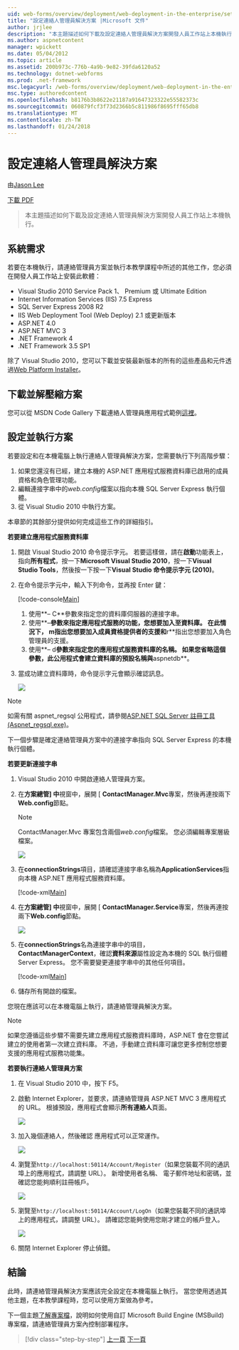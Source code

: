 ```yaml
---
uid: web-forms/overview/deployment/web-deployment-in-the-enterprise/setting-up-the-contact-manager-solution
title: "設定連絡人管理員解決方案 |Microsoft 文件"
author: jrjlee
description: "本主題描述如何下載及設定連絡人管理員解決方案開發人員工作站上本機執行。"
ms.author: aspnetcontent
manager: wpickett
ms.date: 05/04/2012
ms.topic: article
ms.assetid: 200b973c-776b-4a9b-9e82-39fda6120a52
ms.technology: dotnet-webforms
ms.prod: .net-framework
msc.legacyurl: /web-forms/overview/deployment/web-deployment-in-the-enterprise/setting-up-the-contact-manager-solution
msc.type: authoredcontent
ms.openlocfilehash: b8176b3b8622e21187a91647323322e55582373c
ms.sourcegitcommit: 060879fcf3f73d2366b5c811986f8695fff65db8
ms.translationtype: MT
ms.contentlocale: zh-TW
ms.lasthandoff: 01/24/2018
---
```

<a name="setting-up-the-contact-manager-solution"></a>設定連絡人管理員解決方案
====================
由[Jason Lee](https://github.com/jrjlee)

[下載 PDF](https://msdnshared.blob.core.windows.net/media/MSDNBlogsFS/prod.evol.blogs.msdn.com/CommunityServer.Blogs.Components.WeblogFiles/00/00/00/63/56/8130.DeployingWebAppsInEnterpriseScenarios.pdf)

> 本主題描述如何下載及設定連絡人管理員解決方案開發人員工作站上本機執行。


## <a name="system-requirements"></a>系統需求

若要在本機執行，請連絡管理員方案並執行本教學課程中所述的其他工作，您必須在開發人員工作站上安裝此軟體：

- Visual Studio 2010 Service Pack 1、 Premium 或 Ultimate Edition
- Internet Information Services (IIS) 7.5 Express
- SQL Server Express 2008 R2
- IIS Web Deployment Tool (Web Deploy) 2.1 或更新版本
- ASP.NET 4.0
- ASP.NET MVC 3
- .NET Framework 4
- .NET Framework 3.5 SP1

除了 Visual Studio 2010，您可以下載並安裝最新版本的所有的這些產品和元件透過[Web Platform Installer](https://go.microsoft.com/?linkid=9805118)。

## <a name="download-and-extract-the-solution"></a>下載並解壓縮方案

您可以從 MSDN Code Gallery 下載連絡人管理員應用程式範例[這裡](https://code.msdn.microsoft.com/Deploying-Web-Applications-9d9093c0)。

## <a name="configure-and-run-the-solution"></a>設定並執行方案

若要設定和在本機電腦上執行連絡人管理員解決方案，您需要執行下列高階步驟：

1. 如果您還沒有已經，建立本機的 ASP.NET 應用程式服務資料庫已啟用的成員資格和角色管理功能。
2. 編輯連接字串中的*web.config*檔案以指向本機 SQL Server Express 執行個體。
3. 從 Visual Studio 2010 中執行方案。

本章節的其餘部分提供如何完成這些工作的詳細指引。

**若要建立應用程式服務資料庫**

1. 開啟 Visual Studio 2010 命令提示字元。 若要這樣做，請在**啟動**功能表上，指向**所有程式**，按一下**Microsoft Visual Studio 2010**，按一下**Visual Studio Tools**，然後按一下按一下**Visual Studio 命令提示字元 (2010)**。
2. 在命令提示字元中，輸入下列命令，並再按 Enter 鍵：

    [!code-console[Main](setting-up-the-contact-manager-solution/samples/sample1.cmd)]

    1. 使用**– C**參數來指定您的資料庫伺服器的連接字串。
    2. 使用**–**參數來指定應用程式服務的功能，您想要加入至資料庫。 在此情況下， **m**指出您想要加入成員資格提供者的支援和**r**指出您想要加入角色管理員的支援。
    3. 使用**– d**參數來指定您的應用程式服務資料庫的名稱。 如果您省略這個參數，此公用程式會建立資料庫的預設名稱與**aspnetdb**。
3. 當成功建立資料庫時，命令提示字元會顯示確認訊息。

    ![](setting-up-the-contact-manager-solution/_static/image1.png)

> [!NOTE]
> 如需有關 aspnet\_regsql 公用程式，請參閱[ASP.NET SQL Server 註冊工具 (Aspnet\_regsql.exe)](https://msdn.microsoft.com/library/ms229862(v=vs.100).aspx)。


下一個步驟是確定連絡管理員方案中的連接字串指向 SQL Server Express 的本機執行個體。

**若要更新連接字串**

1. Visual Studio 2010 中開啟連絡人管理員方案。
2. 在**方案總管] 中**視窗中，展開 [ **ContactManager.Mvc**專案，然後再連按兩下**Web.config**節點。

    > [!NOTE]
    > ContactManager.Mvc 專案包含兩個*web.config*檔案。 您必須編輯專案層級檔案。

    ![](setting-up-the-contact-manager-solution/_static/image2.png)
3. 在**connectionStrings**項目，請確認連接字串名稱為**ApplicationServices**指向本機 ASP.NET 應用程式服務資料庫。

    [!code-xml[Main](setting-up-the-contact-manager-solution/samples/sample2.xml)]
4. 在**方案總管] 中**視窗中，展開 [ **ContactManager.Service**專案，然後再連按兩下**Web.config**節點。

    ![](setting-up-the-contact-manager-solution/_static/image3.png)
5. 在**connectionStrings**名為連接字串中的項目， **ContactManagerContext**，確認**資料來源**屬性設定為本機的 SQL 執行個體Server Express。 您不需要變更連接字串中的其他任何項目。

    [!code-xml[Main](setting-up-the-contact-manager-solution/samples/sample3.xml)]
6. 儲存所有開啟的檔案。

您現在應該可以在本機電腦上執行，請連絡管理員解決方案。

> [!NOTE]
> 如果您遵循這些步驟不需要先建立應用程式服務資料庫時，ASP.NET 會在您嘗試建立的使用者第一次建立資料庫。 不過，手動建立資料庫可讓您更多控制您想要支援的應用程式服務功能集。


**若要執行連絡人管理員方案**

1. 在 Visual Studio 2010 中，按下 F5。
2. 啟動 Internet Explorer，並要求，請連絡管理員 ASP.NET MVC 3 應用程式的 URL。 根據預設，應用程式會顯示**所有連絡人**頁面。

    ![](setting-up-the-contact-manager-solution/_static/image4.png)
3. 加入幾個連絡人，然後確認 應用程式可以正常運作。

    ![](setting-up-the-contact-manager-solution/_static/image5.png)
4. 瀏覽至`http://localhost:50114/Account/Register`（如果您裝載不同的通訊埠上的應用程式，請調整 URL）。 新增使用者名稱、 電子郵件地址和密碼，並確認您能夠順利註冊帳戶。

    ![](setting-up-the-contact-manager-solution/_static/image6.png)
5. 瀏覽至`http://localhost:50114/Account/LogOn`（如果您裝載不同的通訊埠上的應用程式，請調整 URL）。 請確認您能夠使用您剛才建立的帳戶登入。

    ![](setting-up-the-contact-manager-solution/_static/image7.png)
6. 關閉 Internet Explorer 停止偵錯。

## <a name="conclusion"></a>結論

此時，請連絡管理員解決方案應該完全設定在本機電腦上執行。 當您使用透過其他主題，在本教學課程時，您可以使用方案做為參考。

下一個主題[了解專案檔](understanding-the-project-file.md)，說明如何使用自訂 Microsoft Build Engine (MSBuild) 專案檔，請連絡管理員方案內控制部署程序。

>[!div class="step-by-step"]
[上一頁](the-contact-manager-solution.md)
[下一頁](understanding-the-project-file.md)
